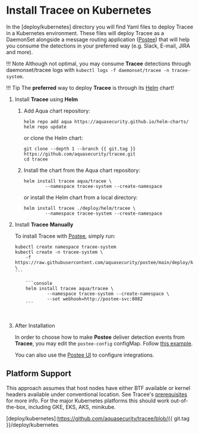 # Install **Tracee** on Kubernetes

In the [deploy/kubernetes] directory you will find Yaml files to deploy Tracee
in a Kubernetes environment. These files will deploy Tracee as a DaemonSet
alongside a message routing application ([Postee]) that will help you consume
the detections in your preferred way (e.g. Slack, E-mail, JIRA and more). 

[Postee]: https://github.com/aquasecurity/postee

!!! Note
    Although not optimal, you may consume **Tracee** detections through
    daemonset/tracee logs with `kubectl logs -f daemonset/tracee -n tracee-system`.

!!! Tip
    The **preferred** way to deploy **Tracee** is through its [Helm] chart!

[Helm]: https://helm.sh

1. Install **Tracee** using **Helm**

	1. Add Aqua chart repository:

		```console
		helm repo add aqua https://aquasecurity.github.io/helm-charts/
		helm repo update
		```

		or clone the Helm chart:

		```console
		git clone --depth 1 --branch {{ git.tag }} https://github.com/aquasecurity/tracee.git
		cd tracee
		```


	2. Install the chart from the Aqua chart repository:

		```console
		helm install tracee aqua/tracee \
				--namespace tracee-system --create-namespace
		```
  
		or install the Helm chart from a local directory:

		```console
		helm install tracee ./deploy/helm/tracee \
				--namespace tracee-system --create-namespace
		```

2. Install **Tracee** **Manually**

    To install Tracee with [Postee](https://github.com/aquasecurity/postee),
    simply run:
    
    ````console
    kubectl create namespace tracee-system
    kubectl create -n tracee-system \
        -f https://raw.githubusercontent.com/aquasecurity/postee/main/deploy/kubernetes/postee.yaml \
    ```

		```console
		helm install tracee aqua/tracee \
				--namespace tracee-system --create-namespace \
				--set webhook=http://postee-svc:8082
		```
  


3. After Installation

    In order to choose how to make **Postee** deliver detection events from
    **Tracee**, you may edit the `postee-config` configMap. Follow
    [this example](https://github.com/aquasecurity/postee/blob/main/cfg.yaml).

    You can also use the [Postee UI] to configure integrations.

[HERE]: https://github.com/aquasecurity/postee/blob/main/cfg.yaml
[Postee UI]:https://github.com/aquasecurity/postee#postee-ui

## Platform Support

This approach assumes that host nodes have either BTF available or kernel
headers available under conventional location. See Tracee's
[prerequisites](../installing/prerequisites.md) for more info. For the major
Kubernetes platforms this should work out-of-the-box, including GKE, EKS, AKS,
minikube.

[deploy/kubernetes]:https://github.com/aquasecurity/tracee/blob/{{ git.tag }}/deploy/kubernetes
